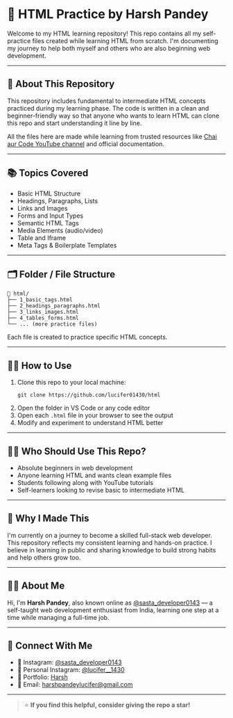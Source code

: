# 📄 HTML Practice by Harsh Pandey

Welcome to my HTML learning repository! This repo contains all my self-practice files created while learning HTML from scratch. I'm documenting my journey to help both myself and others who are also beginning web development.

---

## 🚀 About This Repository

This repository includes fundamental to intermediate HTML concepts practiced during my learning phase. The code is written in a clean and beginner-friendly way so that anyone who wants to learn HTML can clone this repo and start understanding it line by line.

All the files here are made while learning from trusted resources like [Chai aur Code YouTube channel](https://www.youtube.com/@chaiaurcode) and official documentation.

---

## 📚 Topics Covered

- Basic HTML Structure
- Headings, Paragraphs, Lists
- Links and Images
- Forms and Input Types
- Semantic HTML Tags
- Media Elements (audio/video)
- Table and Iframe
- Meta Tags & Boilerplate Templates

---

## 🗂️ Folder / File Structure

```
📁 html/
├── 1_basic_tags.html
├── 2_headings_paragraphs.html
├── 3_links_images.html
├── 4_tables_forms.html
└── ... (more practice files)
```

Each file is created to practice specific HTML concepts.

---

## 🧑‍💻 How to Use

1. Clone this repo to your local machine:
   ```
   git clone https://github.com/lucifer01430/html
   ```
2. Open the folder in VS Code or any code editor
3. Open each `.html` file in your browser to see the output
4. Modify and experiment to understand HTML better

---

## 👨‍🎓 Who Should Use This Repo?

- Absolute beginners in web development
- Anyone learning HTML and wants clean example files
- Students following along with YouTube tutorials
- Self-learners looking to revise basic to intermediate HTML

---

## 📌 Why I Made This

I'm currently on a journey to become a skilled full-stack web developer. This repository reflects my consistent learning and hands-on practice. I believe in learning in public and sharing knowledge to build strong habits and help others grow too.

---

## 🙋‍♂️ About Me

Hi, I'm **Harsh Pandey**, also known online as [@sasta_developer0143](https://www.instagram.com/sasta_developer0143) — a self-taught web development enthusiast from India, learning one step at a time while managing a full-time job.

---

## 🤝 Connect With Me

- 📸 Instagram: [@sasta_developer0143](https://www.instagram.com/sasta_developer0143)
- 📸 Personal Instagram: [@lucifer__1430](https://www.instagram.com/lucifer__1430)
- 💼 Portfolio: [Harsh](https://lucifer01430.github.io/Portfolio/)
- 📧 Email: harshpandeylucifer@gmail.com 

---

> ⭐ **If you find this helpful, consider giving the repo a star!**
